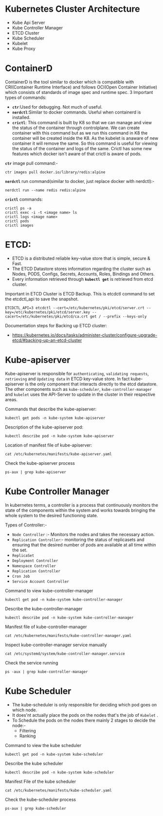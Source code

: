# Kubernetes Cluster Architecture
- Kube Api Server
- Kube Controller Manager
- ETCD Cluster
- Kube Scheduler
- Kubelet
- Kube Proxy

# ContainerD
ContainerD is the tool similar to docker which is compatible with CRI(Container Runtime Interface) and follows OCI(Open Container Initiative) which consists of standards of image spec and runtime spec.
3 Important types of commands:
- **`ctr`**:Used for debugging. Not much of useful.
- **`nerdctl`**:Similar to docker commands. Useful when containerd is installed.
- **`crictl`**: This command is built by K8 so that we can manage and view the status of the container through controlplane. We can create container with this command but as we run this command in K8 the container will be created inside the K8. As the kubelet is anaware of new container it will remove the same. So this command is useful for viewing the status of the container and logs of the same. Crictl has some new features which docker isn't aware of that crictl is aware of pods. 


**`ctr`** image pull command:-
```
ctr images pull docker.io/library/redis:alpine
```

**`nerdctl`** run command(similar to docker, just replace docker with nerdctl):-
```
nerdctl run --name redis redis:alpine
```
**`crictl`** commands:
```
crictl ps -a
crictl exec -i -t <image name> ls
crictl logs <image name>
crictl pods
crictl images
```
# ETCD:
 - ETCD is a distributed reliable key-value store that is simple, secure & Fast.
 - The ETCD Datastore stores information regarding the cluster such as Nodes, PODS, Configs, Secrets, Accounts, Roles, Bindings and Others.
 - Every information retrieved through **`kubectl get`** is retrieved from etcd cluster.

Important in ETCD Cluster is ETCD Backup. 
This is etcdctl command to set the etcdctl_api to save the snapshot.
```
ETCDCTL_API=3 etcdctl --cert=/etc/kubernetes/pki/etcd/server.crt --key=/etc/kubernetes/pki/etcd/server.key --cacert=/etc/kubernetes/pki/etcd/ca.crt get / --prefix --keys-only
```
Documentation steps for Backing up ETCD cluster:
- https://kubernetes.io/docs/tasks/administer-cluster/configure-upgrade-etcd/#backing-up-an-etcd-cluster

# Kube-apiserver

Kube-apiserver is responsible for `authenticating`, `validating requests`, `retrieving` and `Updating data` in ETCD key-value store. In fact kube-apiserver is the only component that interacts directly to the etcd datastore. The other components such as `kube-scheduler`, `kube-controller-manager` and `kubelet` uses the API-Server to update in the cluster in their respective areas.

Commands that describe the kube-apiserver:
```
kubectl get pods -n kube-system kube-apiserver
```
Description of the kube-apiserver pod:
```
kubectl describe pod -n kube-system kube-apiserver
```
Location of manifest file of kube-apiserver:
```
cat /etc/kubernetes/manifests/kube-apiserver.yaml
```
Check the kube-apiserver process
```
ps-aux | grep kube-apiserver
```
# Kube Controller Manager

In kubernetes terms, a controller is a process that continuously monitors the state of the components within the system and works towards bringing the whole system to the desired functioning state.

Types of Controller:-
- `Node Controller` :- Monitors the nodes and takes the necessary action.
- `Replication Controller`:- monitoring the status of replicasets and ensuring that the desired number of pods are available at all time within the set.
- `ReplicaSet`
- `Deployment Controller`
- `Namespace Controller`
- `Replication Controller`
- `Cron Job`
- `Service Account Controller`

Command to view kube-controller-manager
```
kubectl get pod -n kube-system kube-controller-manager
```

Describe the kube-controller-manager
```
kubectl describe pod -n kube-system kube-controller-manager
```

Manifest file of kube-controller-manager
```
cat /etc/kubernetes/manifests/kube-controller-manager.yaml
```
Inspect kube-controller-manager service manually

```
cat /etc/systemd/system/kube-controller-manager.service
```
Check the service running

```
ps -aux | grep kube-controller-manager
```

# Kube Scheduler

- The kube-scheduler is only responsible for deciding which pod goes on which node.
- It does'nt actually place the pods on the nodes that's the job of `Kubelet` .
- To Schedule the pods on the nodes there mainly 2 stages to decide the node:-
   - Filtering
   - Ranking

 Command to view the kube scheduler
 ```
kubectl get pod -n kube-system kube-scheduler
```

Describe the kube scheduler
```
kubectl describe pod -n kube-system kube-scheduler
```
Manifest File of the kube scheduler
```
cat /etc/kubernetes/manifests/kube-scheduler.yaml
```
Check the kube-scheduler process

```
ps-aux | grep kube-scheduler
```



